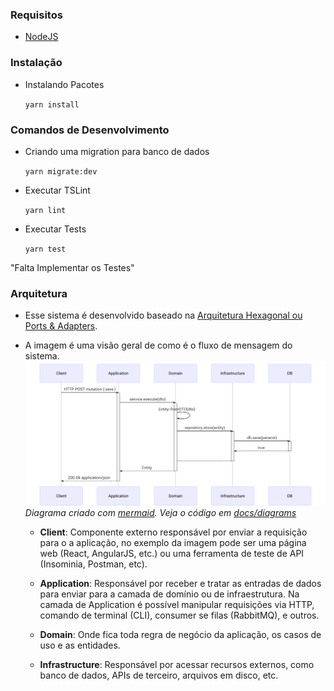 ### Requisitos

- [NodeJS](https://nodejs.org/en/)

### Instalação

- Instalando Pacotes
    
    `yarn install`

### Comandos de Desenvolvimento

- Criando uma migration para banco de dados

  `yarn migrate:dev`

- Executar TSLint

  `yarn lint`

- Executar Tests 

  `yarn test`

"Falta Implementar os Testes"

### Arquitetura

- Esse sistema é desenvolvido baseado na [Arquitetura Hexagonal ou Ports & Adapters](https://blog.octo.com/en/hexagonal-architecture-three-principles-and-an-implementation-example/).

- A imagem é uma visão geral de como é o fluxo de mensagem do sistema.
  ![camadas-arquitetura](./camadas-arquitetura.svg)
  *Diagrama criado com [mermaid](http://knsv.github.io/mermaid/). Veja o código em [docs/diagrams](docs/diagrams)*

  - **Client**: Componente externo responsável por enviar a requisição para o a aplicação, no exemplo da imagem pode ser uma página web (React, AngularJS, etc.) ou uma ferramenta de teste de API (Insominia, Postman, etc).
  
  - **Application**: Responsável por receber e tratar as entradas de dados para enviar para a camada de domínio ou de infraestrutura. Na camada de Application é possível manipular requisições via HTTP, comando de terminal (CLI), consumer se filas (RabbitMQ), e outros.
  
  - **Domain**: Onde fica toda regra de negócio da aplicação, os casos de uso e as entidades.

  - **Infrastructure**: Responsável por acessar recursos externos, como banco de dados, APIs de terceiro, arquivos em disco, etc.   
  
